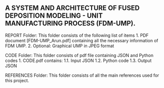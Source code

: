 ## A SYSTEM AND ARCHITECTURE OF FUSED DEPOSITION MODELING - UNIT MANUFACTURING PROCESS (FDM-UMP).

REPORT Folder: This folder consists of the following list of items
	1. PDF document [FDM-UMP_Arun.pdf] containing all the necessary information of FDM UMP.
	2. Optional: Graphical UMP in JPEG format 


CODE Folder: This folder consists of pdf file containing JSON and Python codes
	1. CODE.pdf contains:
		1.1. Input JSON 
		1.2. Python code 
		1.3. Output JSON 


REFERENCES Folder: This folder consists of all the main references used for this project.
